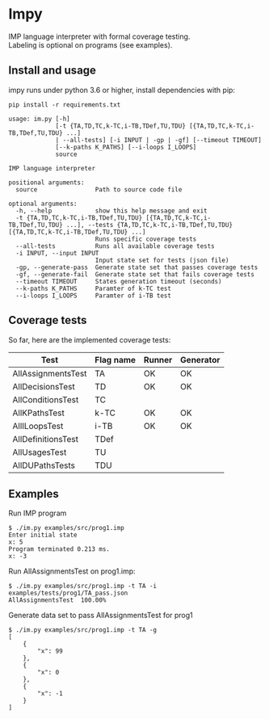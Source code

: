 # Impy

IMP language interpreter with formal coverage testing.  
Labeling is optional on programs (see examples).

## Install and usage

impy runs under python 3.6 or higher, install dependencies with pip:
```
pip install -r requirements.txt
```

```
usage: im.py [-h]
             [-t {TA,TD,TC,k-TC,i-TB,TDef,TU,TDU} [{TA,TD,TC,k-TC,i-TB,TDef,TU,TDU} ...]
             | --all-tests] [-i INPUT | -gp | -gf] [--timeout TIMEOUT]
             [--k-paths K_PATHS] [--i-loops I_LOOPS]
             source

IMP language interpreter

positional arguments:
  source                Path to source code file

optional arguments:
  -h, --help            show this help message and exit
  -t {TA,TD,TC,k-TC,i-TB,TDef,TU,TDU} [{TA,TD,TC,k-TC,i-TB,TDef,TU,TDU} ...], --tests {TA,TD,TC,k-TC,i-TB,TDef,TU,TDU} [{TA,TD,TC,k-TC,i-TB,TDef,TU,TDU} ...]
                        Runs specific coverage tests
  --all-tests           Runs all available coverage tests
  -i INPUT, --input INPUT
                        Input state set for tests (json file)
  -gp, --generate-pass  Generate state set that passes coverage tests
  -gf, --generate-fail  Generate state set that fails coverage tests
  --timeout TIMEOUT     States generation timeout (seconds)
  --k-paths K_PATHS     Paramter of k-TC test
  --i-loops I_LOOPS     Paramter of i-TB test
```

## Coverage tests

So far, here are the implemented coverage tests:

| Test               	| Flag name 	| Runner 	| Generator 	|
|--------------------	|-----------	|--------	|-----------	|
| AllAssignmentsTest 	| TA        	| OK     	| OK        	|
| AllDecisionsTest   	| TD        	| OK     	| OK        	|
| AllConditionsTest  	| TC        	|        	|           	|
| AllKPathsTest      	| k-TC      	| OK     	| OK        	|
| AllILoopsTest      	| i-TB      	| OK     	| OK        	|
| AllDefinitionsTest 	| TDef      	|        	|           	|
| AllUsagesTest      	| TU        	|        	|           	|
| AllDUPathsTests    	| TDU       	|        	|           	|
## Examples

Run IMP program
```
$ ./im.py examples/src/prog1.imp
Enter initial state
x: 5
Program terminated 0.213 ms.
x: -3
```

Run AllAssignmentsTest on prog1.imp:
```
$ ./im.py examples/src/prog1.imp -t TA -i examples/tests/prog1/TA_pass.json
AllAssignmentsTest  100.00%
```

Generate data set to pass AllAssignmentsTest for prog1
```
$ ./im.py examples/src/prog1.imp -t TA -g
[
    {
        "x": 99
    },
    {
        "x": 0
    },
    {
        "x": -1
    }
]
```
